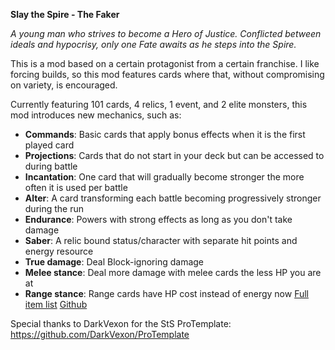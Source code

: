 **Slay the Spire - The Faker** 

*A young man who strives to become a Hero of Justice.
Conflicted between ideals and hypocrisy, only one Fate awaits as he steps into the Spire.*

This is a mod based on a certain protagonist from a certain franchise.
I like forcing builds, so this mod features cards where that, without compromising on variety, is encouraged.

Currently featuring 101 cards, 4 relics, 1 event, and 2 elite monsters, this mod introduces new mechanics, such as:
- **Commands**: Basic cards that apply bonus effects when it is the first played card
- **Projections**: Cards that do not start in your deck but can be accessed to during battle
- **Incantation**: One card that will gradually become stronger the more often it is used per battle
- **Alter**: A card transforming each battle becoming progressively stronger during the run
- **Endurance**: Powers with strong effects as long as you don't take damage
- **Saber**: A relic bound status/character with separate hit points and energy resource
- **True damage**: Deal Block-ignoring damage
- **Melee stance**: Deal more damage with melee cards the less HP you are at
- **Range stance**: Range cards have HP cost instead of energy now
[Full item list](https://docs.google.com/spreadsheets/d/17W0CJxNTdeWu1sGtybDUGhs0X186aI2OV16iOyGpD5o)
[Github](https://github.com/Azuto/StS-TheFaker)

Special thanks to DarkVexon for the StS ProTemplate: https://github.com/DarkVexon/ProTemplate
